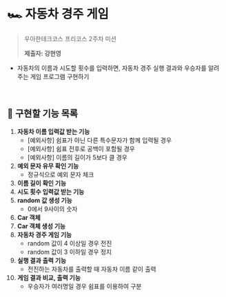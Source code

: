 # 🏎️ 자동차 경주 게임

> 우아한테크코스 프리코스 2주차 미션
>
> **제출자: 강현영**

* 자동차의 이름과 시도할 횟수를 입력하면, 자동차 경주 실행 결과와 우승자를 알려주는 게임 프로그램 구현하기

<br>

## 🎯 구현할 기능 목록

1. **자동차 이름 입력값 받는 기능**
   * [예외사항] 쉼표가 아닌 다른 특수문자가 함께 입력될 경우
   * [예외사항] 쉼표 전후로 공백이 포함될 경우
   * [예외사항] 이름의 길이가 5보다 클 경우
2. **예외 문자 유무 확인 기능**
   * 정규식으로 예외 문자 체크
3. **이름 길이 확인 기능**
4. **시도 횟수 입력값 받는 기능**
5. **random 값 생성 기능**
   * 0에서 9사이의 숫자
6. **Car 객체**
7. **Car 객체 생성 기능**
8. **자동차 경주 게임 기능**
   * random 값이 4 이상일 경우 전진
   * random 값이 3 이하일 경우 정지
9. **실행 결과 출력 기능**
   * 전진하는 자동차를 출력할 때 자동차 이름 같이 출력
10. **게임 결과 비교, 출력 기능**
    * 우승자가 여러명일 경우 쉼표를 이용하여 구분
